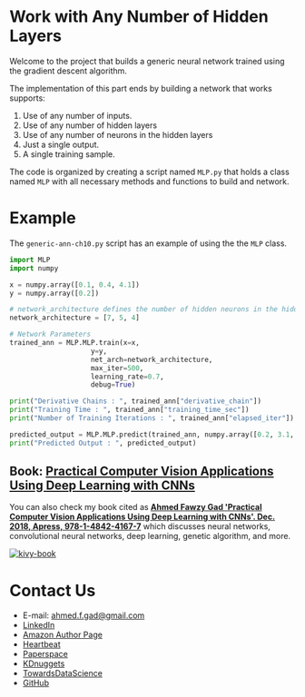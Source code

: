 # Work with Any Number of Hidden Layers

Welcome to the project that builds a generic neural network trained using the gradient descent algorithm.

The implementation of this part ends by building a network that works supports:

1. Use of any number of inputs.
2. Use of any number of hidden layers 
3. Use of any number of neurons in the hidden layers
4. Just a single output. 
5. A single training sample.

The code is organized by creating a script named `MLP.py` that holds a class named `MLP` with all necessary methods and functions to build and network.

# Example

The `generic-ann-ch10.py` script has an example of using the the `MLP` class.

```python
import MLP
import numpy

x = numpy.array([0.1, 0.4, 4.1])
y = numpy.array([0.2])

# network_architecture defines the number of hidden neurons in the hidden layers. It must be a list not any other datatype.
network_architecture = [7, 5, 4]

# Network Parameters
trained_ann = MLP.MLP.train(x=x,
                    y=y,
                    net_arch=network_architecture,
                    max_iter=500,
                    learning_rate=0.7,
                    debug=True)

print("Derivative Chains : ", trained_ann["derivative_chain"])
print("Training Time : ", trained_ann["training_time_sec"])
print("Number of Training Iterations : ", trained_ann["elapsed_iter"])

predicted_output = MLP.MLP.predict(trained_ann, numpy.array([0.2, 3.1, 1.7]))
print("Predicted Output : ", predicted_output)
```

## Book: [Practical Computer Vision Applications Using Deep Learning with CNNs](https://www.amazon.com/Practical-Computer-Vision-Applications-Learning/dp/1484241665)

You can also check my book cited as [**Ahmed Fawzy Gad 'Practical Computer Vision Applications Using Deep Learning with CNNs'. Dec. 2018, Apress, 978-1-4842-4167-7**](https://www.amazon.com/Practical-Computer-Vision-Applications-Learning/dp/1484241665) which discusses neural networks, convolutional neural networks, deep learning, genetic algorithm, and more.

[![kivy-book](https://user-images.githubusercontent.com/16560492/78830077-ae7c2800-79e7-11ea-980b-53b6bd879eeb.jpg)](https://www.amazon.com/Practical-Computer-Vision-Applications-Learning/dp/1484241665)

# Contact Us

- E-mail: [ahmed.f.gad@gmail.com](mailto:ahmed.f.gad@gmail.com)
- [LinkedIn](https://www.linkedin.com/in/ahmedfgad)
- [Amazon Author Page](https://amazon.com/author/ahmedgad)
- [Heartbeat](https://heartbeat.fritz.ai/@ahmedfgad)
- [Paperspace](https://blog.paperspace.com/author/ahmed)
- [KDnuggets](https://kdnuggets.com/author/ahmed-gad)
- [TowardsDataScience](https://towardsdatascience.com/@ahmedfgad)
- [GitHub](http://github.com/ahmedfgad)

